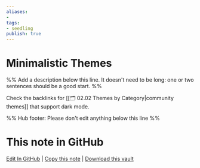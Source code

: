 ```yaml
---
aliases: 
- 
tags:
- seedling
publish: true
---
```


# Minimalistic Themes

%% Add a description below this line. It doesn't need to be long: one or two sentences should be a good start. %%

Check the backlinks for [[🗂️ 02.02 Themes by Category|community themes]] that support dark mode.

%% Hub footer: Please don't edit anything below this line %%

# This note in GitHub

<span class="git-footer">[Edit In GitHub](https://github.dev/obsidian-community/obsidian-hub/blob/main/02%20-%20Community%20Expansions/02.02%20Themes%20by%20Category/Minimalistic%20Themes.md "git-hub-edit-note") | [Copy this note](https://raw.githubusercontent.com/obsidian-community/obsidian-hub/main/02%20-%20Community%20Expansions/02.02%20Themes%20by%20Category/Minimalistic%20Themes.md "git-hub-copy-note") | [Download this vault](https://github.com/obsidian-community/obsidian-hub/archive/refs/heads/main.zip "git-hub-download-vault") </span>